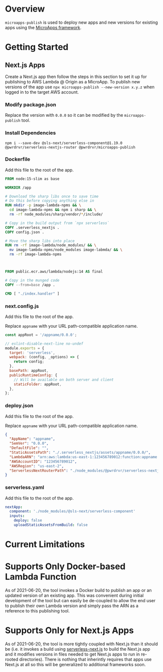 # Overview

`microapps-publish` is used to deploy new apps and new versions for existing apps using the [MicroApps framework](https://github.com/pwrdrvr/microapps-core/).

# Getting Started

## Next.js Apps

Create a Next.js app then follow the steps in this section to set it up for publishing to AWS Lambda @ Origin as a MicroApp. To publish new versions of the app use `npx microapps-publish --new-version x.y.z` when logged in to the target AWS account.

### Modify package.json

Replace the version with `0.0.0` so it can be modified by the `microapps-publish` tool.

### Install Dependencies

```
npm i --save-dev @sls-next/serverless-component@1.19.0 @pwrdrvr/serverless-nextjs-router @pwrdrvr/microapps-publish
```

### Dockerfile

Add this file to the root of the app.

```Dockerfile
FROM node:15-slim as base

WORKDIR /app

# Download the sharp libs once to save time
# Do this before copying anything else in
RUN mkdir -p image-lambda-npms && \
  cd image-lambda-npms && npm i sharp && \
  rm -rf node_modules/sharp/vendor/*/include/

# Copy in the build output from `npx serverless`
COPY .serverless_nextjs .
COPY config.json .

# Move the sharp libs into place
RUN rm -rf image-lambda/node_modules/ && \
  mv image-lambda-npms/node_modules image-labmda/ && \
  rm -rf image-lambda-npms



FROM public.ecr.aws/lambda/nodejs:14 AS final

# Copy in the munged code
COPY --from=base /app .

CMD [ "./index.handler" ]
```

### next.config.js

Add this file to the root of the app.

Replace `appname` with your URL path-compatible application name.

```js
const appRoot = '/appname/0.0.0';

// eslint-disable-next-line no-undef
module.exports = {
  target: 'serverless',
  webpack: (config, _options) => {
    return config;
  },
  basePath: appRoot,
  publicRuntimeConfig: {
    // Will be available on both server and client
    staticFolder: appRoot,
  },
};
```

### deploy.json

Add this file to the root of the app.

Replace `appname` with your URL path-compatible application name.

```json
{
  "AppName": "appname",
  "SemVer": "0.0.0",
  "DefaultFile": "",
  "StaticAssetsPath": "./.serverless_nextjs/assets/appname/0.0.0/",
  "LambdaARN": "arn:aws:lambda:us-east-1:123456789012:function:appname:v0_0_0",
  "AWSAccountID": "123456789012",
  "AWSRegion": "us-east-2",
  "ServerlessNextRouterPath": "./node_modules/@pwrdrvr/serverless-nextjs-router/dist/index.js"
}
```

### serverless.yaml

Add this file to the root of the app.

```yaml
nextApp:
  component: './node_modules/@sls-next/serverless-component'
  inputs:
    deploy: false
    uploadStaticAssetsFromBuild: false
```

# Current Limitations

# Supports Only Docker-based Lambda Function

As of 2021-06-20, the tool invokes a Docker build to publish an app or an updated version of an existing app. This was convenient during initial development of the tool but can easily be de-coupled to allow the end user to publish their own Lambda version and simply pass the ARN as a reference to this publishing tool.

# Supports Only for Next.js Apps

As of 2021-06-20, the tool is more tightly coupled with Next.js than it should be (i.e. it invokes a build using [serverless-next.js](https://github.com/serverless-nextjs/serverless-next.js) to build the Next.js app and it modifies versions in files needed to get Next.js apps to run in re-rooted directories). There is nothing that inherintly requires that apps use Next.js at all so this will be generalized to additional frameworks soon.
